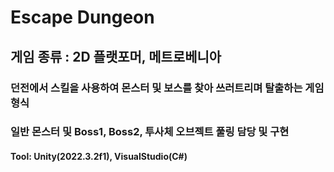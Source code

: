 # Escape Dungeon

## 게임 종류 : 2D 플랫포머, 메트로베니아


### 던전에서 스킬을 사용하여 몬스터 및 보스를 찾아 쓰러트리며 탈출하는 게임 형식

### 일반 몬스터 및 Boss1, Boss2, 투사체 오브젝트 풀링 담당 및 구현

#### Tool: Unity(2022.3.2f1), VisualStudio(C#)
